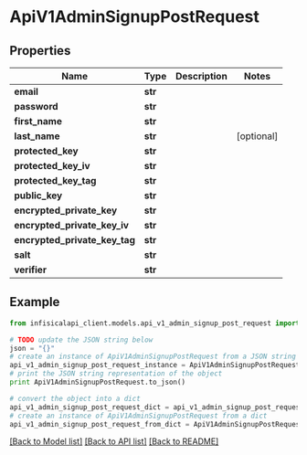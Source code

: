# ApiV1AdminSignupPostRequest


## Properties
Name | Type | Description | Notes
------------ | ------------- | ------------- | -------------
**email** | **str** |  | 
**password** | **str** |  | 
**first_name** | **str** |  | 
**last_name** | **str** |  | [optional] 
**protected_key** | **str** |  | 
**protected_key_iv** | **str** |  | 
**protected_key_tag** | **str** |  | 
**public_key** | **str** |  | 
**encrypted_private_key** | **str** |  | 
**encrypted_private_key_iv** | **str** |  | 
**encrypted_private_key_tag** | **str** |  | 
**salt** | **str** |  | 
**verifier** | **str** |  | 

## Example

```python
from infisicalapi_client.models.api_v1_admin_signup_post_request import ApiV1AdminSignupPostRequest

# TODO update the JSON string below
json = "{}"
# create an instance of ApiV1AdminSignupPostRequest from a JSON string
api_v1_admin_signup_post_request_instance = ApiV1AdminSignupPostRequest.from_json(json)
# print the JSON string representation of the object
print ApiV1AdminSignupPostRequest.to_json()

# convert the object into a dict
api_v1_admin_signup_post_request_dict = api_v1_admin_signup_post_request_instance.to_dict()
# create an instance of ApiV1AdminSignupPostRequest from a dict
api_v1_admin_signup_post_request_from_dict = ApiV1AdminSignupPostRequest.from_dict(api_v1_admin_signup_post_request_dict)
```
[[Back to Model list]](../README.md#documentation-for-models) [[Back to API list]](../README.md#documentation-for-api-endpoints) [[Back to README]](../README.md)


